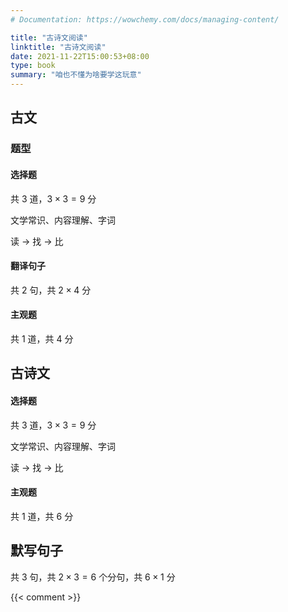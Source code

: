 ```yaml
---
# Documentation: https://wowchemy.com/docs/managing-content/

title: "古诗文阅读"
linktitle: "古诗文阅读"
date: 2021-11-22T15:00:53+08:00
type: book
summary: "咱也不懂为啥要学这玩意"
---
```


## 古文

### 题型

#### 选择题

共 $3$ 道，$3\times3=9$ 分

文学常识、内容理解、字词

读 $\rightarrow$ 找 $\rightarrow$ 比

#### 翻译句子

共 $2$ 句，共 $2\times4$ 分

#### 主观题

共 $1$ 道，共 $4$ 分

## 古诗文

#### 选择题

共 $3$ 道，$3\times3=9$ 分

文学常识、内容理解、字词

读 $\rightarrow$ 找 $\rightarrow$ 比

#### 主观题

共 $1$ 道，共 $6$ 分

## 默写句子

共 $3$ 句，共 $2\times3=6$ 个分句，共 $6\times1$ 分

{{< comment >}}
